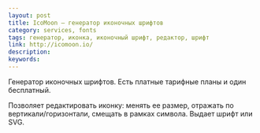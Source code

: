 ```yaml
---
layout: post
title: IcoMoon — генератор иконочных шрифтов
category: services, fonts
tags: генератор, иконка, иконочный шрифт, редактор, шрифт
link: http://icomoon.io/
description:
keywords:
---
```


<p>Генератор иконочных шрифтов. Есть платные тарифные планы и один бесплатный.</p>
<p>Позволяет редактировать иконку: менять ее размер, отражать по вертикали/горизонтали, смещать в рамках символа. Выдает шрифт или SVG.</p>
